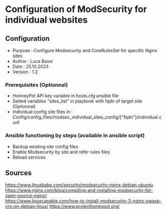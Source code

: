 # Configuration of ModSecurity for individual websites
## Configuration

- Purpose       :   Configure Modsecurity and CoreRulesSet for specific Nginx sites
- Author        :   Luca Bassi
- Date          :   25.10.2023
- Version       :   1.2

### Prerequisites (Optionnal)

- HonneyPot API key variable in hosts.cfg ansible file
- Setted variables "sites_list" in playbook with fqdn of target site
(Optionnal)
- Individual config site files in : Config/config_files/modsec_individual_sites_config/["fqdn"]/individual.conf

### Ansible functioning by steps (available in ansible script)

- Backup existing site config files
- Enable Modsecurity by site and refer rules files
- Reload services

## Sources
https://www.linuxbabe.com/security/modsecurity-nginx-debian-ubuntu  
https://www.nginx.com/blog/compiling-and-installing-modsecurity-for-open-source-nginx/  
https://www.linuxcapable.com/how-to-install-modsecurity-3-nginx-owasp-crs-on-debian-linux/ 
https://www.projecthoneypot.org/